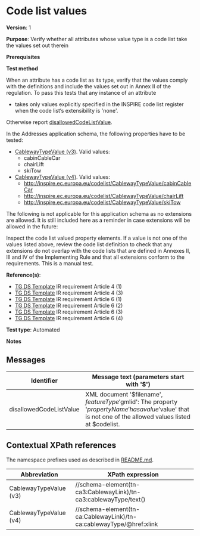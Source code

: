 # Code list values

**Version**: 1

**Purpose**: Verify whether all attributes whose value type is a code list take the values set out therein

**Prerequisites**

**Test method**

When an attribute has a code list as its type, verify that the values comply with the definitions and include the values set out in Annex II of the regulation. To pass this tests that any instance of an attribute

* takes only values explicitly specified in the INSPIRE code list register when the code list‘s extensibility is 'none'.

Otherwise report [disallowedCodeListValue](#disallowedCodeListValue).

In the Addresses application schema, the following properties have to be tested:
* [CablewayTypeValue (v3)](#CablewayTypeValue3). Valid values:
  * cabinCableCar
  * chairLift
  * skiTow
* [CablewayTypeValue (v4)](#CablewayTypeValue4). Valid values:
  * http://inspire.ec.europa.eu/codelist/CablewayTypeValue/cabinCableCar
  * http://inspire.ec.europa.eu/codelist/CablewayTypeValue/chairLift
  * http://inspire.ec.europa.eu/codelist/CablewayTypeValue/skiTow

The following is not applicable for this application schema as no extensions are allowed. It is still included here as a reminder in case extensions will be allowed in the future:

Inspect the code list valued property elements. If a value is not one of the values listed above, review the code list definition to check that any extensions do not overlap with the code lists that are defined in Annexes II, III and IV of the Implementing Rule and that all extensions conform to the requirements. This is a manual test.
  
**Reference(s)**: 

* [TG DS Template](http://inspire.ec.europa.eu/id/ats/data-tn/3.2/tn-ca-as/README#ref_TG_DS_tmpl) IR requirement Article 4 (1)
* [TG DS Template](http://inspire.ec.europa.eu/id/ats/data-tn/3.2/tn-ca-as/README#ref_TG_DS_tmpl) IR requirement Article 4 (3)
* [TG DS Template](http://inspire.ec.europa.eu/id/ats/data-tn/3.2/tn-ca-as/README#ref_TG_DS_tmpl) IR requirement Article 6 (1)
* [TG DS Template](http://inspire.ec.europa.eu/id/ats/data-tn/3.2/tn-ca-as/README#ref_TG_DS_tmpl) IR requirement Article 6 (2)
* [TG DS Template](http://inspire.ec.europa.eu/id/ats/data-tn/3.2/tn-ca-as/README#ref_TG_DS_tmpl) IR requirement Article 6 (3)
* [TG DS Template](http://inspire.ec.europa.eu/id/ats/data-tn/3.2/tn-ca-as/README#ref_TG_DS_tmpl) IR requirement Article 6 (4)

**Test type**: Automated

**Notes**

## Messages

Identifier  |  Message text (parameters start with '$')
---------------------------------------------------------- | -------------------------------------------------------------------------
disallowedCodeListValue <a name="disallowedCodeListValue"/>  |  XML document '$filename', $featureType '$gmlid': The property '$propertyName' has a value '$value' that is not one of the allowed values listed at $codelist. 

## Contextual XPath references

The namespace prefixes used as described in [README.md](http://inspire.ec.europa.eu/id/ats/data-tn/3.2/tn-ca-as/README#namespaces).

Abbreviation                                               |  XPath expression
---------------------------------------------------------- | -------------------------------------------------------------------------
CablewayTypeValue (v3) <a name="CablewayTypeValue3"></a>  | //schema-element(tn-ca3:CablewayLink)/tn-ca3:cablewayType/text()
CablewayTypeValue (v4) <a name="CablewayTypeValue4"></a>  | //schema-element(tn-ca:CablewayLink)/tn-ca:cablewayType/@href:xlink